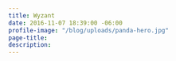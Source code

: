 ```yaml
---
title: Wyzant
date: 2016-11-07 18:39:00 -06:00
profile-image: "/blog/uploads/panda-hero.jpg"
page-title: 
description: 
---
```


